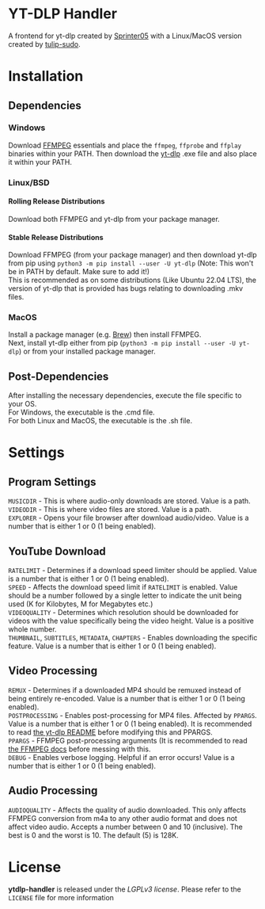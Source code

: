 # YT-DLP Handler
A frontend for yt-dlp created by [Sprinter05](https://github.com/Sprinter05) with a Linux/MacOS version created by [tulip-sudo](https://github.com/tulip-sudo).
# Installation
## Dependencies
### Windows
Download [FFMPEG](https://www.gyan.dev/ffmpeg/builds/) essentials and place the `ffmpeg`, `ffprobe` and `ffplay` binaries within your PATH. Then download the [yt-dlp](https://github.com/yt-dlp/yt-dlp/#installation) .exe file and also place it within your PATH.
### Linux/BSD
#### Rolling Release Distributions
Download both FFMPEG and yt-dlp from your package manager.
#### Stable Release Distributions
Download FFMPEG (from your package manager) and then download yt-dlp from pip using `python3 -m pip install --user -U yt-dlp` (Note: This won't be in PATH by default. Make sure to add it!) <br>
This is recommended as on some distributions (Like Ubuntu 22.04 LTS), the version of yt-dlp that is provided has bugs relating to downloading .mkv files.
### MacOS
Install a package manager (e.g. [Brew](https://brew.sh)) then install FFMPEG. <br>
Next, install yt-dlp either from pip (`python3 -m pip install --user -U yt-dlp`) or from your installed package manager.
## Post-Dependencies
After installing the necessary dependencies, execute the file specific to your OS. <br>
For Windows, the executable is the .cmd file. <br>
For both Linux and MacOS, the executable is the .sh file.
# Settings
## Program Settings
`MUSICDIR` - This is where audio-only downloads are stored. Value is a path. <br>
`VIDEODIR` - This is where video files are stored. Value is a path. <br>
`EXPLORER` - Opens your file browser after download audio/video. Value is a number that is either 1 or 0 (1 being enabled).<br>
## YouTube Download
`RATELIMIT` - Determines if a download speed limiter should be applied. Value is a number that is either 1 or 0 (1 being enabled).<br>
`SPEED` - Affects the download speed limit if `RATELIMIT` is enabled. Value should be a number followed by a single letter to indicate the unit being used (K for Kilobytes, M for Megabytes etc.)<br>
`VIDEOQUALITY` - Determines which resolution should be downloaded for videos with the value specifically being the video height. Value is a positive whole number.<br>
`THUMBNAIL`, `SUBTITLES`, `METADATA`, `CHAPTERS` - Enables downloading the specific feature. Value is a number that is either 1 or 0 (1 being enabled).
## Video Processing
`REMUX` - Determines if a downloaded MP4 should be remuxed instead of being entirely re-encoded. Value is a number that is either 1 or 0 (1 being enabled). <br>
`POSTPROCESSING` - Enables post-processing for MP4 files. Affected by `PPARGS`. Value is a number that is either 1 or 0 (1 being enabled). It is recommended to read [the yt-dlp README](https://github.com/yt-dlp/yt-dlp#post-processing-options) before modifying this and PPARGS. <br>
`PPARGS` - FFMPEG post-processing arguments (It is recommended to read [the FFMPEG docs](https://trac.ffmpeg.org/wiki/Encode/) before messing with this.<br>
`DEBUG` - Enables verbose logging. Helpful if an error occurs! Value is a number that is either 1 or 0 (1 being enabled).
## Audio Processing
`AUDIOQUALITY` - Affects the quality of audio downloaded. This only affects FFMPEG conversion from m4a to any other audio format and does not affect video audio. Accepts a number between 0 and 10 (inclusive). The best is 0 and the worst is 10. The default (5) is 128K.<br>
# License
**ytdlp-handler** is released under the _LGPLv3 license_. Please refer to the `LICENSE` file for more information 
